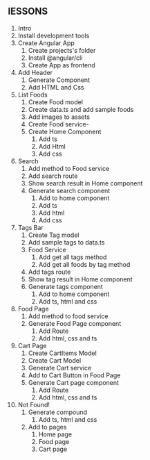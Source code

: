 ## lESSONS
1. Intro
2. Install development tools
3. Create Angular App
    1. Create projects's folder
    2. Install @angular/cli
    3. Create App as frontend
4. Add Header
    1. Generate Component
    2. Add HTML and Css
5. List Foods
    1. Create Food model
    2. Create data.ts and add sample foods
    3. Add images to assets
    4. Create Food service-
    5. Create Home Component
        1. Add ts
        2. Add Html
        3. Add css
6. Search
    1. Add method to Food service
    2. Add search route
    3. Show search result in Home component
    4. Generate search component
        1. Add to home component
        2. Add ts
        3. Add html
        4. Add css
7. Tags Bar
    1. Create Tag model
    2. Add sample tags to data.ts
    3. Food Service
        1. Add get all tags method
        2. Add get all foods by tag method
    4. Add tags route
    5. Show tag result in Home component
    6. Generate tags component
        1. Add to home component
        2. Add ts, html and css
8. Food Page
    1. Add method to food service
    2. Generate Food Page component
        1. Add Route
        2. Add html, css and ts
9. Cart Page
    1. Create CartItems Model
    2. Create Cart Model
    3. Generate Cart service
    4. Add to Cart Button in Food Page
    5. Generate Cart page component
        1. Add Route
        2. Add html, css and ts
10. Not Found!
    1. Generate compound
        1. Add ts, html and css
    2. Add to pages
        1. Home page
        2. Food page
        3. Cart page